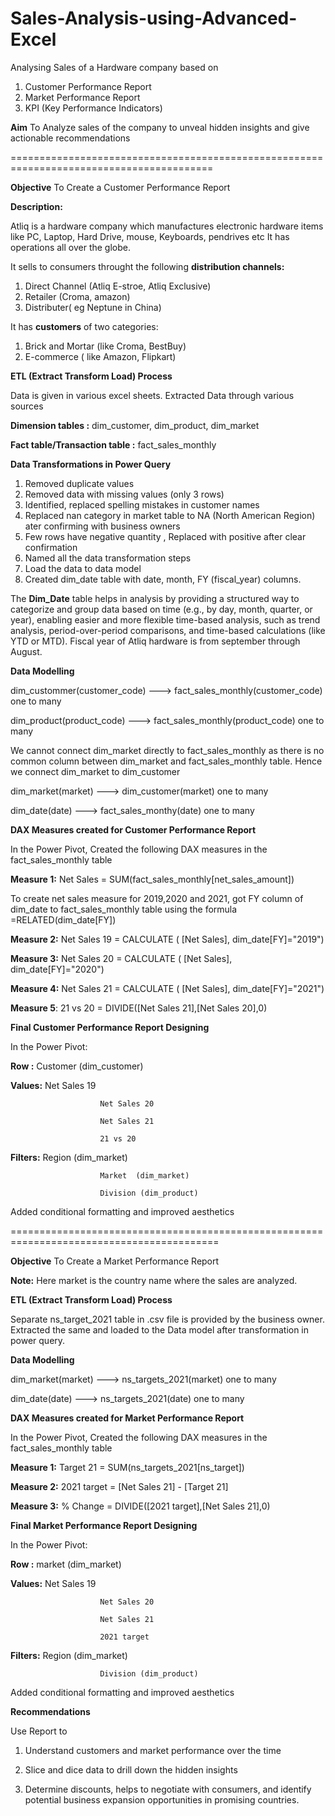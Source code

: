 # Sales-Analysis-using-Advanced-Excel
Analysing Sales of a Hardware company based on
1. Customer Performance Report
2. Market Performance Report
3. KPI (Key Performance Indicators)

**Aim**
To Analyze sales of the company to unveal hidden insights and give actionable recommendations

=========================================================================================

**Objective**
To Create a Customer Performance Report

**Description:**

Atliq is a hardware company which manufactures electronic hardware items like PC, Laptop, Hard Drive, mouse, Keyboards, pendrives etc
It has operations all over the globe.

It sells to consumers throught the following **distribution channels:**
1. Direct Channel (Atliq E-stroe, Atliq Exclusive)
2. Retailer (Croma, amazon)
3. Distributer( eg Neptune in China)

It has **customers** of two categories:
1. Brick and Mortar (like Croma, BestBuy)
2. E-commerce ( like Amazon, Flipkart)

**ETL (Extract Transform Load) Process**

Data is given in various excel sheets.
Extracted Data through various sources

**Dimension tables :** dim_customer, dim_product, dim_market

**Fact table/Transaction table :** fact_sales_monthly

**Data Transformations in Power Query**

1. Removed duplicate values
2. Removed data with missing values (only 3 rows)
3. Identified, replaced spelling mistakes in customer names
4. Replaced nan category in market table to NA (North American Region) ater confirming with business owners
5. Few rows have negative quantity , Replaced with positive after clear confirmation
6. Named all the data transformation steps
7. Load the data to data model
8. Created dim_date table with date, month, FY (fiscal_year) columns.

The **Dim_Date** table helps in analysis by providing a structured way to categorize and group data based on 
time (e.g., by day, month, quarter, or year), enabling easier and more flexible time-based analysis, 
such as trend analysis, period-over-period comparisons, and time-based calculations (like YTD or MTD).
Fiscal year of Atliq hardware is from september through August.

**Data Modelling**

dim_custommer(customer_code)        --->     fact_sales_monthly(customer_code)   one to many

dim_product(product_code)           --->     fact_sales_monthly(product_code)    one to many

We cannot connect dim_market directly to fact_sales_monthly as there is no common column between dim_market and fact_sales_monthly table.
Hence we connect dim_market to dim_customer

dim_market(market)                  --->     dim_customer(market)         one to many

dim_date(date)                      --->     fact_sales_monthy(date)      one to many

**DAX Measures created for Customer Performance Report**

In the Power Pivot, Created the following DAX measures in the fact_sales_monthly table

**Measure 1:**            Net Sales = SUM(fact_sales_monthly[net_sales_amount])

To create net sales measure for 2019,2020 and 2021, got FY column of dim_date to fact_sales_monthly table
using the formula =RELATED(dim_date[FY])

**Measure 2:**            Net Sales 19 = CALCULATE ( [Net Sales], dim_date[FY]="2019")

**Measure 3:**            Net Sales 20 = CALCULATE ( [Net Sales], dim_date[FY]="2020")

**Measure 4:**            Net Sales 21 = CALCULATE ( [Net Sales], dim_date[FY]="2021")

**Measure 5**:            21 vs 20 = DIVIDE([Net Sales 21],[Net Sales 20],0)

**Final Customer Performance Report Designing**

In the Power Pivot: 

**Row   :**             Customer (dim_customer)

**Values:**             Net Sales 19

                        Net Sales 20
          
                        Net Sales 21

                        21 vs 20
          
**Filters:**            Region  (dim_market)

                        Market  (dim_market)
          
                        Division (dim_product)

Added conditional formatting and improved aesthetics

==========================================================================================

**Objective**
To Create a Market Performance Report

**Note:**
Here market is the country name where the sales are analyzed.

**ETL (Extract Transform Load) Process**

Separate ns_target_2021 table in .csv file is provided by the business owner.
Extracted the same and loaded to the Data model after transformation in power query.

**Data Modelling**


dim_market(market)                  --->     ns_targets_2021(market)         one to many

dim_date(date)                      --->     ns_targets_2021(date)           one to many

**DAX Measures created for Market Performance Report**

In the Power Pivot, Created the following DAX measures in the fact_sales_monthly table

**Measure 1:**            Target 21 = SUM(ns_targets_2021[ns_target])

**Measure 2:**            2021 target = [Net Sales 21] - [Target 21]

**Measure 3:**            % Change = DIVIDE([2021 target],[Net Sales 21],0)


**Final Market Performance Report Designing**

In the Power Pivot: 

**Row   :**             market (dim_market)

**Values:**             Net Sales 19

                        Net Sales 20
          
                        Net Sales 21

                        2021 target

          
**Filters:**            Region  (dim_market)
          
                        Division (dim_product)

Added conditional formatting and improved aesthetics


**Recommendations** 

Use Report to 

1. Understand customers and market performance over the time
   
2. Slice and dice data to drill down the hidden insights

3. Determine discounts, helps to negotiate with consumers, and identify potential business expansion opportunities in promising countries.

